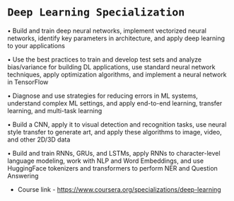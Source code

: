 # `Deep Learning Specialization`

• Build and train deep neural networks, implement vectorized neural networks, identify key parameters in architecture, and apply deep learning to your applications

• Use the best practices to train and develop test sets and analyze bias/variance for building DL applications, use standard neural network techniques, apply optimization algorithms, and implement a neural network in TensorFlow

• Diagnose and use strategies for reducing errors in ML systems, understand complex ML settings, and apply end-to-end learning, transfer learning, and multi-task learning

• Build a CNN, apply it to visual detection and recognition tasks, use neural style transfer to generate art, and apply these algorithms to image, video, and other 2D/3D data

• Build and train RNNs, GRUs, and LSTMs, apply RNNs to character-level language modeling, work with NLP and Word Embeddings, and use HuggingFace tokenizers and transformers to perform NER and Question Answering
- Course link - https://www.coursera.org/specializations/deep-learning
